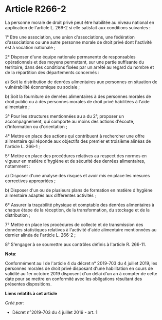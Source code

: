 # Article R266-2

La personne morale de droit privé peut être habilitée au niveau national en application de l'article L. 266-2 si elle
satisfait aux conditions suivantes :

1° Etre une association, une union d'associations, une fédération d'associations ou une autre personne morale de droit privé
dont l'activité est à vocation nationale ;

2° Disposer d'une équipe nationale permanente de responsables opérationnels et des moyens permettant, sur une partie
suffisante du territoire, dans des conditions fixées par un arrêté au regard du nombre et de la répartition des départements
concernés :

a) Soit la distribution de denrées alimentaires aux personnes en situation de vulnérabilité économique ou sociale ;

b) Soit la fourniture de denrées alimentaires à des personnes morales de droit public ou à des personnes morales de droit
privé habilitées à l'aide alimentaire ;

3° Pour les structures mentionnées au a du 2°, proposer un accompagnement, qui comporte au moins des actions d'écoute,
d'information ou d'orientation ;

4° Mettre en place des actions qui contribuent à rechercher une offre alimentaire qui réponde aux objectifs des premier et
troisième alinéas de l'article L. 266-1 ;

5° Mettre en place des procédures relatives au respect des normes en vigueur en matière d'hygiène et de sécurité des denrées
alimentaires, notamment :

a) Disposer d'une analyse des risques et avoir mis en place les mesures correctives appropriées ;

b) Disposer d'un ou de plusieurs plans de formation en matière d'hygiène alimentaire adaptés aux différentes activités ;

6° Assurer la traçabilité physique et comptable des denrées alimentaires à chaque étape de la réception, de la
transformation, du stockage et de la distribution ;

7° Mettre en place les procédures de collecte et de transmission des données statistiques relatives à l'activité d'aide
alimentaire mentionnées au dernier alinéa de l'article L. 266-2 ;

8° S'engager à se soumettre aux contrôles définis à l'article R. 266-11.

**Nota:**

Conformément au I de l'article 4 du décret n° 2019-703 du 4 juillet 2019, les personnes morales de droit privé disposant
d'une habilitation en cours de validité au 1er octobre 2019 disposent d'un délai d'un an à compter de cette date pour se
mettre en conformité avec les obligations résultant des présentes dispositions.

**Liens relatifs à cet article**

_Créé par_:

  - Décret n°2019-703 du 4 juillet 2019 - art. 1
